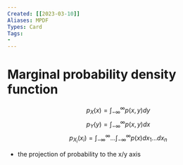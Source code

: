 ```yaml
---
Created: [[2023-03-10]]
Aliases: MPDF
Types: Card
Tags: 
- 
---
```

# Marginal probability density function
$$p_X(x)=\int_{-\infty}^{\infty}p(x, y)dy$$
$$p_Y(y)=\int_{-\infty}^{\infty}p(x, y)dx$$
$$p_{X_i}(x_i)=\int_{-\infty}^{\infty}\dots\int_{-\infty}^{\infty}p(x)dx_1\dots dx_n$$
- the projection of probability to the x/y axis